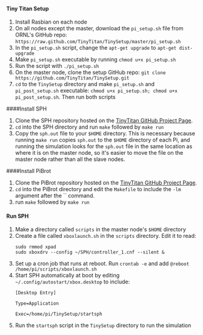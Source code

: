 #### Tiny Titan Setup
1. Install Rasbian on each node
1. On all nodes except the master, download the `pi_setup.sh` file from ORNL's
   GitHub repo: `https://raw.github.com/TinyTitan/TinySetup/master/pi_setup.sh`
1. In the `pi_setup.sh` script, change the `apt-get upgrade` to `apt-get
   dist-upgrade`
1. Make `pi_setup.sh` executable by running `chmod u+x pi_setup.sh`
1. Run the script with `./pi_setup.sh`
1. On the master node, clone the setup GitHub repo: `git clone
   https://github.com/TinyTitan/TinySetup.git`
1. `cd` to the `TinySetup` directory and make `pi_setup.sh` and
   `pi_post_setup.sh` executable: `chmod u+x pi_setup.sh; chmod u+x
   pi_post_setup.sh`.  Then run both scripts

####Install SPH
1. Clone the SPH repository hosted on the [TinyTitan GitHub Project
   Page](https://github.com/TinyTitan/SPH).
1. `cd` into the SPH directory and run `make` followed by `make run`
1. Copy the `sph.out` file to your `$HOME` directory.  This is necessary because
   running `make run` copies `sph.out` to the `$HOME` directory of each Pi, and
   running the simulation looks for the `sph.out` file in the same location as
   where it is on the master node, so it's easier to move the file on the master
   node rather than all the slave nodes.

####Install PiBrot
1. Clone the PiBrot repository hosted on the [TinyTitan GitHub Project
   Page](https://github.com/TinyTitan/PiBrot/).
1. `cd` into the PiBrot directory and edit the `Makefile` to include the `-lm`
   argument after the `` command.
1. run `make` followed by `make run`

#### Run SPH
1. Make a directory called `scripts` in the master node's `$HOME` directory
1. Create a file called `xboxlaunch.sh` in the `scripts` directory.  Edit it to
   read:
   ```
   sudo rmmod xpad
   sudo xboxdrv --config ~/SPH/controller_1.cnf --silent &
   ```
1. Set up a cron job that runs at reboot.  Run `crontab -e` and add `@reboot
   /home/pi/scripts/xboxlaunch.sh`
1. Start SPH automatically at boot by editing `~/.config/autostart/xbox.desktop`
   to include:
   ```
   [Desktop Entry]

   Type=Application

   Exec=/home/pi/TinySetup/startsph
   ```
1. Run the `startsph` script in the `TinySetup` directory to run the simulation

